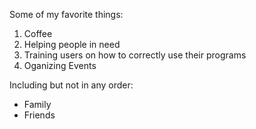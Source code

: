 Some of my favorite things:
1. Coffee
2. Helping people in need
3. Training users on how to correctly use their programs
4. Oganizing Events

Including but not in any order:
- Family
- Friends
